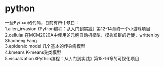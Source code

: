 # python
一些Python的代码，目前有四个项目：  
1.alien_invasion 《Python编程：从入门到实践》第12-14章的一个小游戏项目  
2.cellular 在MCM2020A中使用的元胞自动机模型，模拟鱼群的迁徙，written by Shaoheng Fang  
3.epidemic model 几个基本的传染病模型  
4.kmeans K-means聚类模型  
5.visualization 《Python编程：从入门到实践》第15-16章的可视化项目  
